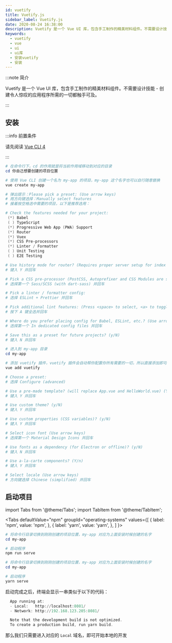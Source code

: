 ```yaml
---
id: vuetify
title: Vuetify.js
sidebar_label: Vuetify.js
date: 2020-08-24 16:38:00
description: Vuetify 是一个 Vue UI 库，包含手工制作的精美材料组件。不需要设计技能 - 创建令人惊叹的应用程序所需的一切都触手可及。
keywords:
  - vuetify
  - vue
  - ui
  - ui库
  - 安装vuetify
  - 安装
---
```


:::note 简介

Vuetify 是一个 Vue UI 库，包含手工制作的精美材料组件。不需要设计技能 - 创建令人惊叹的应用程序所需的一切都触手可及。

:::

## 安装

:::info 前置条件

请先阅读 [Vue CLI 4](vuecli4)

:::

```powershell title="PowerShell"
# 在命令行下，cd 的作用就是将当前作用域移动到对应的目录
cd 你自己想要创建的项目位置

# 使用 Vue CLI 创建一个名为 my-app 的项目，my-app 这个名字也可以自行随意替换
vue create my-app

# 弹出提示：Please pick a preset: (Use arrow keys)
# 用方向键选择：Manually select features 
# 接着按空格选中需要的项目，以下是推荐选用：

# Check the features needed for your project:
 (*) Babel
 ( ) TypeScript
 (*) Progressive Web App (PWA) Support
 (*) Router
 (*) Vuex
 (*) CSS Pre-processors
 (*) Linter / Formatter
 ( ) Unit Testing
 ( ) E2E Testing                                                                                                                        

# Use history mode for router? (Requires proper server setup for index fallback in production) (Y/n) 
# 键入 Y 并回车

# Pick a CSS pre-processor (PostCSS, Autoprefixer and CSS Modules are supported by default): (Use arrow keys)
# 选择第一个 Sass/SCSS (with dart-sass) 并回车

# Pick a linter / formatter config:
# 选择 ESLint + Prettier 并回车

# Pick additional lint features: (Press <space> to select, <a> to toggle all, <i> to invert selection)
# 按下 A 键全选并回车

# Where do you prefer placing config for Babel, ESLint, etc.? (Use arrow keys)
# 选择第一个 In dedicated config files 并回车

# Save this as a preset for future projects? (y/N)
# 键入 N 并回车

# 进入到 my-app 目录
cd my-app

# 添加 vuetify 插件，vuetify 插件会自动帮你配置你所有需要的一切，所以直接添加即可
vue add vuetify

# Choose a preset:
# 选择 Configure (advanced)

# Use a pre-made template? (will replace App.vue and HelloWorld.vue) (Y/n)
# 键入 Y 并回车

# Use custom theme? (y/N)
# 键入 Y 并回车

# Use custom properties (CSS variables)? (y/N)
# 键入 Y 并回车

# Select icon font (Use arrow keys)
# 选择第一个 Material Design Icons 并回车

# Use fonts as a dependency (for Electron or offline)? (y/N) 
# 键入 N 并回车

# Use a-la-carte components? (Y/n)
# 键入 Y 并回车

# Select locale (Use arrow keys)
# 方向键选择 Chinese (simplified) 并回车
```

## 启动项目

import Tabs from '@theme/Tabs'; import TabItem from '@theme/TabItem';

<Tabs defaultValue="npm" groupId="operating-systems" values={[ { label: 'npm', value: 'npm', }, { label: 'yarn', value: 'yarn', }, ] }>

<TabItem value="npm">

```powershell title="PowerShell"
# 将命令行目录切换到刚刚创建的项目位置，my-app 对应为上面安装时候创建的名字
cd my-app

# 启动程序
npm run serve
```

</TabItem>
<TabItem value="yarn">

```powershell title="PowerShell"
# 将命令行目录切换到刚刚创建的项目位置，my-app 对应为上面安装时候创建的名字
cd my-app

# 启动程序
yarn serve
```

</TabItem>
</Tabs>

启动完成之后，终端会显示一串类似于以下的代码：

```powershell title="PowerShell"
  App running at:
  - Local:   http://localhost:8081/
  - Network: http://192.168.123.205:8081/

  Note that the development build is not optimized.
  To create a production build, run yarn build.
```

那么我们只需要进入对应的 `Local` 域名，即可开始本地的开发